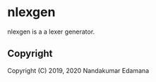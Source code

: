 # nlexgen

nlexgen is a a lexer generator.

## Copyright

Copyright (C) 2019, 2020 Nandakumar Edamana
